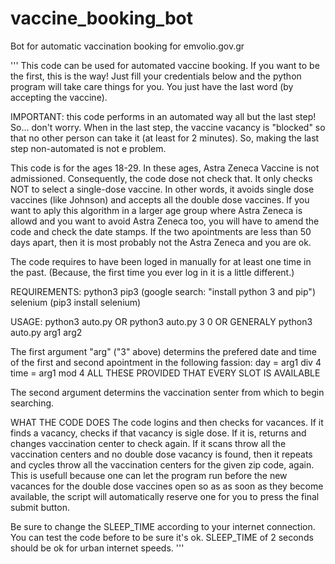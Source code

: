 # vaccine_booking_bot
Bot for automatic vaccination booking for emvolio.gov.gr



'''
This code can be used for automated vaccine booking. If you want to be the first, this is the way!
Just fill your credentials below and the python program will take care things for you. You just have
the last word (by accepting the vaccine).

IMPORTANT: this code performs in an automated way all but the last step! So... don't worry.
When in the last step, the vaccine vacancy is "blocked" so that no other person can take it
(at least for 2 minutes). So, making the last step non-automated is not e problem.

This code is for the ages 18-29. In these ages, Astra Zeneca Vaccine is not admissioned. 
Consequently, the code dose not check that. It only checks NOT to select a single-dose vaccine.
In other words, it avoids single dose vaccines (like Johnson) and accepts all the double dose vaccines.
If you want to aply this algorithm in a larger age group where Astra Zeneca is allowd and you want to avoid
Astra Zeneca too, you will have to amend the code and check the date stamps. If the two apointments are
less than 50 days apart, then it is most probably not the Astra Zeneca and you are ok.

The code requires to have been loged in manually for at least one time in the past. 
(Because, the first time you ever log in it is a little different.)

REQUIREMENTS:
python3
pip3 (google search: "install python 3 and pip")
selenium (pip3 install selenium)

USAGE:
python3 auto.py
OR
python3 auto.py 3 0
OR GENERALY
python3 auto.py arg1 arg2

The first argument "arg" ("3" above) determins the prefered date and time of the first and second apointment in the following fassion:
day = arg1 div 4
time = arg1 mod 4
ALL THESE PROVIDED THAT EVERY SLOT IS AVAILABLE

The second argument determins the vaccination senter from which to begin searching.

WHAT THE CODE DOES
The code logins and then checks for vacances. If it finds a vacancy, checks if that vacancy is sigle dose. 
If it is, returns and changes vaccination center to check again. If it scans throw all the vaccination centers and no
double dose vacancy is found, then it repeats and cycles throw all the vaccination centers for the given zip code, again.
This is usefull because one can let the program run before the new vacances for the double dose vaccines open so as as soon
as they become available, the script will automatically reserve one for you to press the final submit button.

Be sure to change the SLEEP_TIME according to your internet connection. You can test the code before to be sure it's ok.
SLEEP_TIME of 2 seconds should be ok for urban internet speeds.
'''
